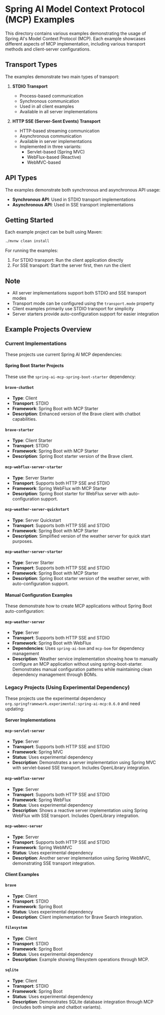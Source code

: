 # Spring AI Model Context Protocol (MCP) Examples

This directory contains various examples demonstrating the usage of Spring AI's Model Context Protocol (MCP). Each example showcases different aspects of MCP implementation, including various transport methods and client-server configurations.


## Transport Types

The examples demonstrate two main types of transport:

1. **STDIO Transport**
   - Process-based communication
   - Synchronous communication
   - Used in all client examples
   - Available in all server implementations

2. **HTTP SSE (Server-Sent Events) Transport**
   - HTTP-based streaming communication
   - Asynchronous communication
   - Available in server implementations
   - Implemented in three variants:
     - Servlet-based (Spring MVC)
     - WebFlux-based (Reactive)
     - WebMVC-based

## API Types

The examples demonstrate both synchronous and asynchronous API usage:

- **Synchronous API**: Used in STDIO transport implementations
- **Asynchronous API**: Used in SSE transport implementations

## Getting Started

Each example project can be built using Maven:

```bash
./mvnw clean install
```

For running the examples:
1. For STDIO transport: Run the client application directly
2. For SSE transport: Start the server first, then run the client

## Note

- All server implementations support both STDIO and SSE transport modes
- Transport mode can be configured using the `transport.mode` property
- Client examples primarily use STDIO transport for simplicity
- Server starters provide auto-configuration support for easier integration
## Example Projects Overview

### Current Implementations
These projects use current Spring AI MCP dependencies:

#### Spring Boot Starter Projects
These use the `spring-ai-mcp-spring-boot-starter` dependency:

#### `brave-chatbot`
- **Type**: Client
- **Transport**: STDIO
- **Framework**: Spring Boot with MCP Starter
- **Description**: Enhanced version of the Brave client with chatbot capabilities.

#### `brave-starter`
- **Type**: Client Starter
- **Transport**: STDIO
- **Framework**: Spring Boot with MCP Starter
- **Description**: Spring Boot starter version of the Brave client.

#### `mcp-webflux-server-starter`
- **Type**: Server Starter
- **Transport**: Supports both HTTP SSE and STDIO
- **Framework**: Spring WebFlux with MCP Starter
- **Description**: Spring Boot starter for WebFlux server with auto-configuration support.

#### `mcp-weather-server-quickstart`
- **Type**: Server Quickstart
- **Transport**: Supports both HTTP SSE and STDIO
- **Framework**: Spring Boot with MCP Starter
- **Description**: Simplified version of the weather server for quick start purposes.

#### `mcp-weather-server-starter`
- **Type**: Server Starter
- **Transport**: Supports both HTTP SSE and STDIO
- **Framework**: Spring Boot with MCP Starter
- **Description**: Spring Boot starter version of the weather server, with auto-configuration support.

#### Manual Configuration Examples
These demonstrate how to create MCP applications without Spring Boot auto-configuration:

#### `mcp-weather-server`
- **Type**: Server
- **Transport**: Supports both HTTP SSE and STDIO
- **Framework**: Spring Boot with WebFlux
- **Dependencies**: Uses `spring-ai-bom` and `mcp-bom` for dependency management
- **Description**: Weather service implementation showing how to manually configure an MCP application without using spring-boot-starter. Demonstrates manual configuration patterns while maintaining clean dependency management through BOMs.

### Legacy Projects (Using Experimental Dependency)
These projects use the experimental dependency `org.springframework.experimental:spring-ai-mcp:0.6.0` and need updating:

#### Server Implementations

#### `mcp-servlet-server`
- **Type**: Server
- **Transport**: Supports both HTTP SSE and STDIO
- **Framework**: Spring MVC
- **Status**: Uses experimental dependency
- **Description**: Demonstrates a server implementation using Spring MVC with servlet-based SSE transport. Includes OpenLibrary integration.

#### `mcp-webflux-server`
- **Type**: Server
- **Transport**: Supports both HTTP SSE and STDIO
- **Framework**: Spring WebFlux
- **Status**: Uses experimental dependency
- **Description**: Shows a reactive server implementation using Spring WebFlux with SSE transport. Includes OpenLibrary integration.

#### `mcp-webmvc-server`
- **Type**: Server
- **Transport**: Supports both HTTP SSE and STDIO
- **Framework**: Spring WebMVC
- **Status**: Uses experimental dependency
- **Description**: Another server implementation using Spring WebMVC, demonstrating SSE transport integration.

#### Client Examples

#### `brave`
- **Type**: Client
- **Transport**: STDIO
- **Framework**: Spring Boot
- **Status**: Uses experimental dependency
- **Description**: Client implementation for Brave Search integration.

#### `filesystem`
- **Type**: Client
- **Transport**: STDIO
- **Framework**: Spring Boot
- **Status**: Uses experimental dependency
- **Description**: Example showing filesystem operations through MCP.

#### `sqlite`
- **Type**: Client
- **Transport**: STDIO
- **Framework**: Spring Boot
- **Status**: Uses experimental dependency
- **Description**: Demonstrates SQLite database integration through MCP (includes both simple and chatbot variants).


